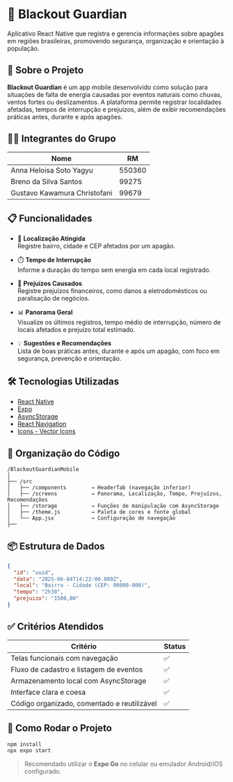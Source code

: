 # 🔌 Blackout Guardian

Aplicativo React Native que registra e gerencia informações sobre apagões em regiões brasileiras, promovendo segurança, organização e orientação à população.

## 📱 Sobre o Projeto

**Blackout Guardian** é um app mobile desenvolvido como solução para situações de falta de energia causadas por eventos naturais como chuvas, ventos fortes ou deslizamentos. A plataforma permite registrar localidades afetadas, tempos de interrupção e prejuízos, além de exibir recomendações práticas antes, durante e após apagões.

## 👨‍💻 Integrantes do Grupo

| Nome                          | RM      |
|-------------------------------|---------|
| Anna Heloisa Soto Yagyu       | 550360  |
| Breno da Silva Santos         | 99275   |
| Gustavo Kawamura Christofani | 99679   |

## 📋 Funcionalidades

- 📍 **Localização Atingida**  
  Registre bairro, cidade e CEP afetados por um apagão.

- ⏱️ **Tempo de Interrupção**  
  Informe a duração do tempo sem energia em cada local registrado.

- 💸 **Prejuízos Causados**  
  Registre prejuízos financeiros, como danos a eletrodomésticos ou paralisação de negócios.

- 📊 **Panorama Geral**  
  Visualize os últimos registros, tempo médio de interrupção, número de locais afetados e prejuízo total estimado.

- 💡 **Sugestões e Recomendações**  
  Lista de boas práticas antes, durante e após um apagão, com foco em segurança, prevenção e orientação.

## 🛠️ Tecnologias Utilizadas

- [React Native](https://reactnative.dev/)
- [Expo](https://expo.dev/)
- [AsyncStorage](https://react-native-async-storage.github.io/async-storage/)
- [React Navigation](https://reactnavigation.org/)
- [Icons - Vector Icons](https://github.com/oblador/react-native-vector-icons)

## 🧠 Organização do Código

```
/BlackoutGuardianMobile
│
├── /src
│   ├── /components        → HeaderTab (navegação inferior)
│   ├── /screens           → Panorama, Localização, Tempo, Prejuízos, Recomendações
│   ├── /storage           → Funções de manipulação com AsyncStorage
│   ├── /theme.js          → Paleta de cores e fonte global
│   └── App.jsx            → Configuração de navegação
├──

```

## 📦 Estrutura de Dados

```json
{
  "id": "uuid",
  "data": "2025-06-04T14:22:00.000Z",
  "local": "Bairro - Cidade (CEP: 00000-000)",
  "tempo": "2h30",
  "prejuizo": "1500,00"
}
```

## ✅ Critérios Atendidos

| Critério                                            | Status |
|-----------------------------------------------------|--------|
| Telas funcionais com navegação                      | ✅     |
| Fluxo de cadastro e listagem de eventos             | ✅     |
| Armazenamento local com AsyncStorage                | ✅     |
| Interface clara e coesa                             | ✅     |
| Código organizado, comentado e reutilizável         | ✅     |

## 🧪 Como Rodar o Projeto

```bash
npm install
npx expo start
```

> Recomendado utilizar o **Expo Go** no celular ou emulador Android/iOS configurado.
